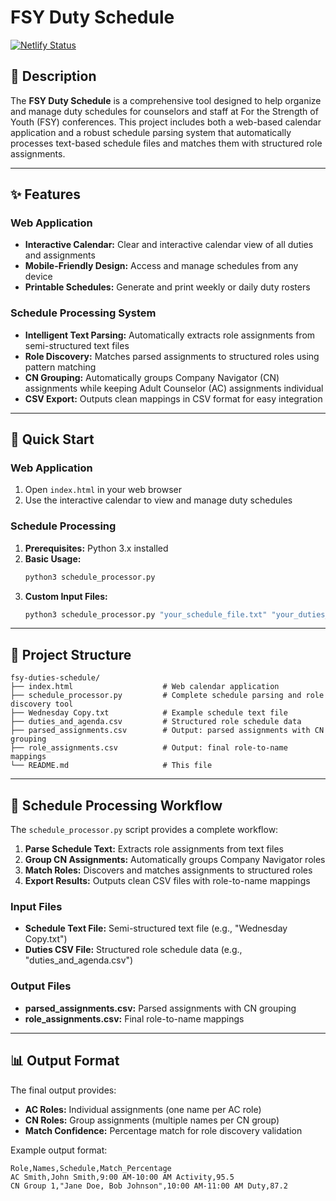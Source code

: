 # FSY Duty Schedule
[![Netlify Status](https://api.netlify.com/api/v1/badges/9a3275b1-bd50-4d33-8375-81462a2d96d8/deploy-status)](https://app.netlify.com/projects/fsyduties/deploys)

## 📜 Description

The **FSY Duty Schedule** is a comprehensive tool designed to help organize and manage duty schedules for counselors and staff at For the Strength of Youth (FSY) conferences. This project includes both a web-based calendar application and a robust schedule parsing system that automatically processes text-based schedule files and matches them with structured role assignments.

---

## ✨ Features

### Web Application
* **Interactive Calendar:** Clear and interactive calendar view of all duties and assignments
* **Mobile-Friendly Design:** Access and manage schedules from any device
* **Printable Schedules:** Generate and print weekly or daily duty rosters

### Schedule Processing System
* **Intelligent Text Parsing:** Automatically extracts role assignments from semi-structured text files
* **Role Discovery:** Matches parsed assignments to structured roles using pattern matching
* **CN Grouping:** Automatically groups Company Navigator (CN) assignments while keeping Adult Counselor (AC) assignments individual
* **CSV Export:** Outputs clean mappings in CSV format for easy integration

---

## 🚀 Quick Start

### Web Application
1. Open `index.html` in your web browser
2. Use the interactive calendar to view and manage duty schedules

### Schedule Processing
1. **Prerequisites:** Python 3.x installed
2. **Basic Usage:**
   ```sh
   python3 schedule_processor.py
   ```
3. **Custom Input Files:**
   ```sh
   python3 schedule_processor.py "your_schedule_file.txt" "your_duties_file.csv"
   ```

---

## 📁 Project Structure

```
fsy-duties-schedule/
├── index.html                    # Web calendar application
├── schedule_processor.py         # Complete schedule parsing and role discovery tool
├── Wednesday Copy.txt            # Example schedule text file
├── duties_and_agenda.csv         # Structured role schedule data
├── parsed_assignments.csv        # Output: parsed assignments with CN grouping
├── role_assignments.csv          # Output: final role-to-name mappings
└── README.md                     # This file
```

---

## 🔧 Schedule Processing Workflow

The `schedule_processor.py` script provides a complete workflow:

1. **Parse Schedule Text:** Extracts role assignments from text files
2. **Group CN Assignments:** Automatically groups Company Navigator roles
3. **Match Roles:** Discovers and matches assignments to structured roles
4. **Export Results:** Outputs clean CSV files with role-to-name mappings

### Input Files
- **Schedule Text File:** Semi-structured text file (e.g., "Wednesday Copy.txt")
- **Duties CSV File:** Structured role schedule data (e.g., "duties_and_agenda.csv")

### Output Files
- **parsed_assignments.csv:** Parsed assignments with CN grouping
- **role_assignments.csv:** Final role-to-name mappings

---

## 📊 Output Format

The final output provides:
- **AC Roles:** Individual assignments (one name per AC role)
- **CN Roles:** Group assignments (multiple names per CN group)
- **Match Confidence:** Percentage match for role discovery validation

Example output format:
```csv
Role,Names,Schedule,Match_Percentage
AC Smith,John Smith,9:00 AM-10:00 AM Activity,95.5
CN Group 1,"Jane Doe, Bob Johnson",10:00 AM-11:00 AM Duty,87.2
```

